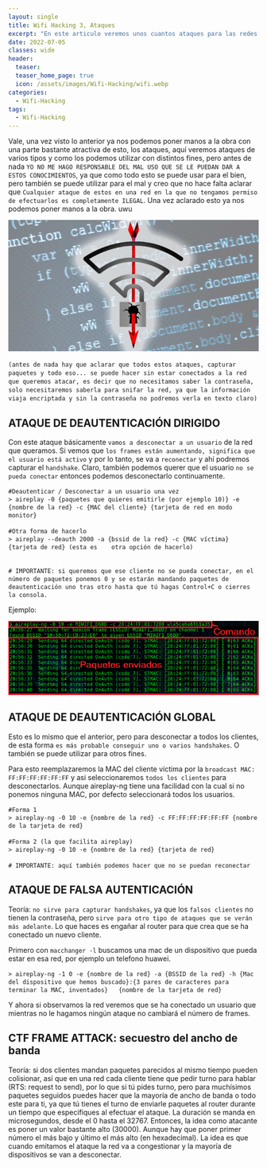 ```yaml
---
layout: single
title: Wifi Hacking 3, Ataques
excerpt: "En este articulo veremos unos cuantos ataques para las redes WPA y WPA 2, los cuales podremos lanzar con distintas finalidades."
date: 2022-07-05
classes: wide
header:
  teaser: 
  teaser_home_page: true
  icon: /assets/images/Wifi-Hacking/wifi.webp
categories:
  - Wifi-Hacking
tags:  
  - Wifi-Hacking
---
```


Vale, una vez visto lo anterior ya nos podemos poner manos a la obra con una parte bastante atractiva de esto, los ataques, aquí veremos ataques de varios tipos y como los podemos utilizar con distintos fines, pero antes de nada `YO NO ME HAGO RESPONSABLE DEL MAL USO QUE SE LE PUEDAN DAR A ESTOS CONOCIMIENTOS`, ya que como todo esto se puede usar para el bien, pero también se puede utilizar para el mal y creo que no hace falta aclarar que `Cualquier ataque de estos en una red en la que no tengamos permiso de efectuarlos es completamente ILEGAL`. Una vez aclarado esto ya nos podemos poner manos a la obra. uwu

![](/assets/images/Wifi-Hacking/wifi-hacking.jpg)

`(antes de nada hay que aclarar que todos estos ataques, capturar paquetes y todo eso... se puede hacer sin estar conectados a la red que queremos atacar, es decir que no necesitamos saber la contraseña, solo necesitaremos saberla para snifar la red, ya que la información viaja encriptada y sin la contraseña no podremos verla en texto claro)`


## ATAQUE DE DEAUTENTICACIÓN DIRIGIDO

Con este ataque básicamente `vamos a desconectar a un usuario` de la red que queramos. Si vemos que `los frames están aumentando, significa que el usuario está activo` y por lo tanto, se va a `reconectar` y ahí podremos capturar el `handshake`. Claro, también podemos querer que el usuario `no se pueda conectar` entonces podemos desconectarlo continuamente.

```
#Deautenticar / Desconectar a un usuario una vez
> aireplay -0 {paquetes que quieres emitirle (por ejemplo 10)} -e {nombre de la red} -c {MAC del cliente} {tarjeta de red en modo monitor}

#Otra forma de hacerlo
> aireplay --deauth 2000 -a {bssid de la red} -c {MAC víctima} {tarjeta de red} (esta es 	otra opción de hacerlo)


# IMPORTANTE: si queremos que ese cliente no se pueda conectar, en el número de paquetes ponemos 0 y se estarán mandando paquetes de deautenticación uno tras otro hasta que tú hagas Control+C o cierres la consola.
```

Ejemplo:

![](/assets/images/Wifi-Hacking/Deauth-dirigido.PNG)


## ATAQUE DE DEAUTENTICACIÓN GLOBAL

Esto es lo mismo que el anterior, pero para desconectar a todos los clientes, de esta forma `es más probable conseguir uno o varios handshakes`. O también se puede utilizar para otros fines.

Para esto reemplazaremos la MAC del cliente víctima por la `broadcast MAC: FF:FF:FF:FF:FF:FF` y asi seleccionaremos `todos los clientes` para desconectarlos. Aunque aireplay-ng tiene una facilidad con la cual si no ponemos ninguna MAC, por defecto seleccionará todos los usuarios.

```
#Forma 1
> aireplay-ng -0 10 -e {nombre de la red} -c FF:FF:FF:FF:FF:FF {nombre de la tarjeta de red}

#Forma 2 (la que facilita aireplay)
> aireplay-ng -0 10 -e {nombre de la red} {tarjeta de red}

# IMPORTANTE: aquí también podemos hacer que no se puedan reconectar
```


## ATAQUE DE FALSA AUTENTICACIÓN

Teoría: `no sirve para capturar handshakes`, ya que los `falsos clientes` no tienen la 	contraseña, pero `sirve para otro tipo de ataques que se verán más adelante`. Lo que	haces es engañar al router para que crea que se ha conectado un nuevo cliente.

Primero con `macchanger -l` buscamos una mac de un dispositivo que pueda estar en esa red, por ejemplo un telefono huawei.

```
> aireplay-ng -1 0 -e {nombre de la red} -a {BSSID de la red} -h {Mac del dispositivo que hemos buscado}:{3 pares de caracteres para terminar la MAC, inventados}	{nombre de la tarjeta de red}
```
Y ahora si observamos la red veremos que se ha conectado un usuario que mientras no le hagamos ningún ataque no cambiará el número de frames.


## CTF FRAME ATTACK: secuestro del ancho de banda

Teoría: si dos clientes mandan paquetes parecidos al mismo tiempo pueden colisionar, así que en una red cada cliente tiene que pedir turno para hablar (RTS: request to send), por lo que si tú pides turno, pero para muchísimos paquetes seguidos puedes hacer que la mayoría de ancho de banda o todo este para ti, ya que tú tienes el turno de enviarle paquetes al router durante un tiempo que especifiques al efectuar el ataque. La duración se manda en microsegundos, desde el 0 hasta el 32767. Entonces, la idea como atacante es poner un valor bastante alto (30000). 	Aunque hay que poner primer número el más bajo y último el más alto (en hexadecimal). La idea es que cuando emitamos el ataque la red va a congestionar y la mayoría de dispositivos se van a desconectar.



